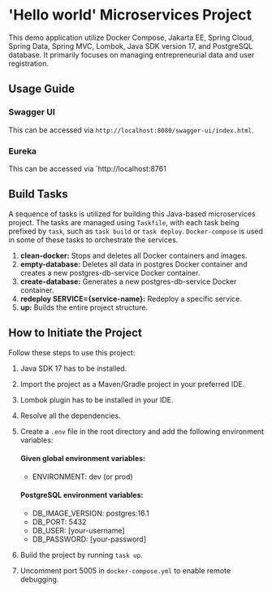 # 'Hello world' Microservices Project

This demo application utilize Docker Compose, Jakarta EE, Spring Cloud, Spring Data, Spring MVC, Lombok, Java SDK version 17, and PostgreSQL database. It primarily focuses on managing entrepreneurial data and user registration.

## Usage Guide
### Swagger UI
This can be accessed via `http://localhost:8080/swagger-ui/index.html`.

### Eureka
This can be accessed via `http://localhost:8761

## Build Tasks
A sequence of tasks is utilized for building this Java-based microservices project. The tasks are managed using `Taskfile`, with each task being prefixed by `task`, such as `task build` or `task deploy`. `Docker-compose` is used in some of these tasks to orchestrate the services.

1. **clean-docker:** Stops and deletes all Docker containers and images.
2. **empty-database:** Deletes all data in postgres Docker container and creates a new postgres-db-service Docker container.
3. **create-database:** Generates a new postgres-db-service Docker container.
4. **redeploy SERVICE={service-name}:** Redeploy a specific service.
5. **up:** Builds the entire project structure.

## How to Initiate the Project
Follow these steps to use this project:

1. Java SDK 17 has to be installed.
2. Import the project as a Maven/Gradle project in your preferred IDE.
3. Lombok plugin has to be installed in your IDE.
4. Resolve all the dependencies.
5. Create a `.env` file in the root directory and add the following environment variables:

   #### Given global environment variables:
   - ENVIRONMENT: dev (or prod)

   #### PostgreSQL environment variables:
   - DB_IMAGE_VERSION: postgres:16.1
   - DB_PORT: 5432
   - DB_USER: [your-username]
   - DB_PASSWORD: [your-password]
6. Build the project by running `task up`.
7. Uncomment port 5005 in `docker-compose.yml` to enable remote debugging.

